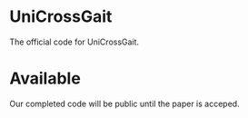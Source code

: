 # UniCrossGait
The official code for UniCrossGait.

# Available
Our completed code will be public until the paper is acceped.
